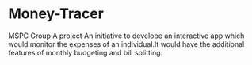 # Money-Tracer
MSPC Group A project
An initiative to develope an interactive app which would monitor the expenses of an individual.It would have the additional features of 
monthly budgeting and bill splitting.
